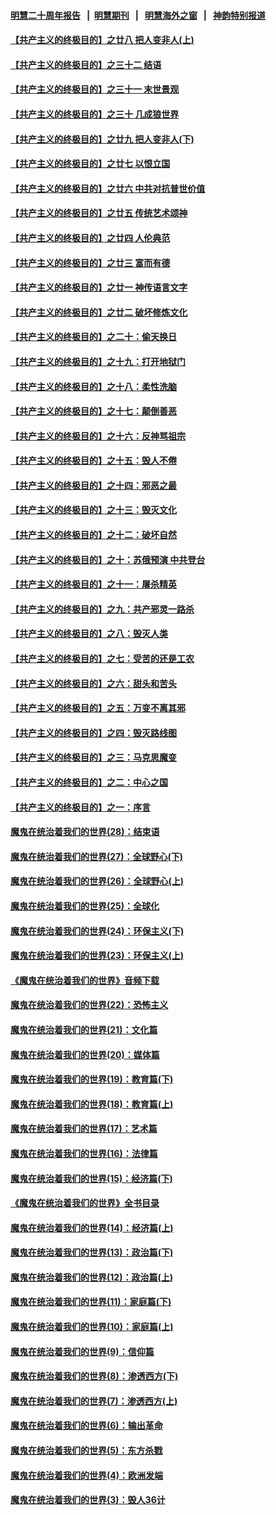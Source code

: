 #### [明慧二十周年报告](https://github.com/gfw-breaker/mh-reports/blob/master/README.md?t=07192120) &nbsp;&nbsp;|&nbsp;&nbsp;[明慧期刊](https://github.com/gfw-breaker/mh-qikan) &nbsp;&nbsp;|&nbsp;&nbsp; [明慧海外之窗](https://github.com/gfw-breaker/mh-news/blob/master/README.md?t=07192120) &nbsp;&nbsp;|&nbsp;&nbsp; [神韵特别报道](https://github.com/gfw-breaker/mh-news/blob/master/shenyun.md?t=07192120) 

#### [【共产主义的终极目的】之廿八 把人变非人(上)](../pages/nsc422/n11340492.md?t=07192120) 

#### [【共产主义的终极目的】之三十二 结语](../pages/nsc422/n11360535.md?t=07192120) 

#### [【共产主义的终极目的】之三十一 末世景观](../pages/nsc422/n11351129.md?t=07192120) 

#### [【共产主义的终极目的】之三十 几成狼世界](../pages/nsc422/n11348280.md?t=07192120) 

#### [【共产主义的终极目的】之廿九 把人变非人(下)](../pages/nsc422/n11344140.md?t=07192120) 

#### [【共产主义的终极目的】之廿七 以恨立国](../pages/nsc422/n11336944.md?t=07192120) 

#### [【共产主义的终极目的】之廿六 中共对抗普世价值](../pages/nsc422/n11324785.md?t=07192120) 

#### [【共产主义的终极目的】之廿五 传统艺术颂神](../pages/nsc422/n11296396.md?t=07192120) 

#### [【共产主义的终极目的】之廿四 人伦典范](../pages/nsc422/n11296397.md?t=07192120) 

#### [【共产主义的终极目的】之廿三 富而有德](../pages/nsc422/n11283598.md?t=07192120) 

#### [【共产主义的终极目的】之廿一 神传语言文字](../pages/nsc422/n11263265.md?t=07192120) 

#### [【共产主义的终极目的】之廿二 破坏修炼文化](../pages/nsc422/n11245728.md?t=07192120) 

#### [【共产主义的终极目的】之二十：偷天换日](../pages/nsc422/n11238846.md?t=07192120) 

#### [【共产主义的终极目的】之十九：打开地狱门](../pages/nsc422/n11206376.md?t=07192120) 

#### [【共产主义的终极目的】之十八：柔性洗脑](../pages/nsc422/n11199994.md?t=07192120) 

#### [【共产主义的终极目的】之十七：颠倒善恶](../pages/nsc422/n11179782.md?t=07192120) 

#### [【共产主义的终极目的】之十六：反神骂祖宗](../pages/nsc422/n11166798.md?t=07192120) 

#### [【共产主义的终极目的】之十五：毁人不倦](../pages/nsc422/n11166792.md?t=07192120) 

#### [【共产主义的终极目的】之十四：邪恶之最](../pages/nsc422/n11150249.md?t=07192120) 

#### [【共产主义的终极目的】之十三：毁灭文化](../pages/nsc422/n11135227.md?t=07192120) 

#### [【共产主义的终极目的】之十二：破坏自然](../pages/nsc422/n11135214.md?t=07192120) 

#### [【共产主义的终极目的】之十：苏俄预演 中共登台](../pages/nsc422/n11118424.md?t=07192120) 

#### [【共产主义的终极目的】之十一：屠杀精英](../pages/nsc422/n11118442.md?t=07192120) 

#### [【共产主义的终极目的】之九：共产邪灵一路杀](../pages/nsc422/n11114139.md?t=07192120) 

#### [【共产主义的终极目的】之八：毁灭人类](../pages/nsc422/n11108503.md?t=07192120) 

#### [【共产主义的终极目的】之七：受苦的还是工农](../pages/nsc422/n11101809.md?t=07192120) 

#### [【共产主义的终极目的】之六：甜头和苦头](../pages/nsc422/n11096971.md?t=07192120) 

#### [【共产主义的终极目的】之五：万变不离其邪](../pages/nsc422/n11091285.md?t=07192120) 

#### [【共产主义的终极目的】之四：毁灭路线图](../pages/nsc422/n11086284.md?t=07192120) 

#### [【共产主义的终极目的】之三：马克思魔变](../pages/nsc422/n11061941.md?t=07192120) 

#### [【共产主义的终极目的】之二：中心之国](../pages/nsc422/n11047728.md?t=07192120) 

#### [【共产主义的终极目的】之一：序言](../pages/nsc422/n11086077.md?t=07192120) 

#### [魔鬼在统治着我们的世界(28)：结束语](../pages/nsc422/n10936246.md?t=07192120) 

#### [魔鬼在统治着我们的世界(27)：全球野心(下)](../pages/nsc422/n10928319.md?t=07192120) 

#### [魔鬼在统治着我们的世界(26)：全球野心(上)](../pages/nsc422/n10900318.md?t=07192120) 

#### [魔鬼在统治着我们的世界(25)：全球化](../pages/nsc422/n10788205.md?t=07192120) 

#### [魔鬼在统治着我们的世界(24)：环保主义(下)](../pages/nsc422/n10695307.md?t=07192120) 

#### [魔鬼在统治着我们的世界(23)：环保主义(上)](../pages/nsc422/n10688613.md?t=07192120) 

#### [《魔鬼在统治着我们的世界》音频下载](../pages/nsc422/n10635553.md?t=07192120) 

#### [魔鬼在统治着我们的世界(22)：恐怖主义](../pages/nsc422/n10614727.md?t=07192120) 

#### [魔鬼在统治着我们的世界(21)：文化篇](../pages/nsc422/n10597706.md?t=07192120) 

#### [魔鬼在统治着我们的世界(20)：媒体篇](../pages/nsc422/n10586579.md?t=07192120) 

#### [魔鬼在统治着我们的世界(19)：教育篇(下)](../pages/nsc422/n10564808.md?t=07192120) 

#### [魔鬼在统治着我们的世界(18)：教育篇(上)](../pages/nsc422/n10526970.md?t=07192120) 

#### [魔鬼在统治着我们的世界(17)：艺术篇](../pages/nsc422/n10499093.md?t=07192120) 

#### [魔鬼在统治着我们的世界(16)：法律篇](../pages/nsc422/n10485969.md?t=07192120) 

#### [魔鬼在统治着我们的世界(15)：经济篇(下)](../pages/nsc422/n10469975.md?t=07192120) 

#### [《魔鬼在统治着我们的世界》全书目录](../pages/nsc422/n10464261.md?t=07192120) 

#### [魔鬼在统治着我们的世界(14)：经济篇(上)](../pages/nsc422/n10457370.md?t=07192120) 

#### [魔鬼在统治着我们的世界(13)：政治篇(下)](../pages/nsc422/n10448270.md?t=07192120) 

#### [魔鬼在统治着我们的世界(12)：政治篇(上)](../pages/nsc422/n10444576.md?t=07192120) 

#### [魔鬼在统治着我们的世界(11)：家庭篇(下)](../pages/nsc422/n10440961.md?t=07192120) 

#### [魔鬼在统治着我们的世界(10)：家庭篇(上)](../pages/nsc422/n10435448.md?t=07192120) 

#### [魔鬼在统治着我们的世界(9)：信仰篇](../pages/nsc422/n10432159.md?t=07192120) 

#### [魔鬼在统治着我们的世界(8)：渗透西方(下)](../pages/nsc422/n10429603.md?t=07192120) 

#### [魔鬼在统治着我们的世界(7)：渗透西方(上)](../pages/nsc422/n10426013.md?t=07192120) 

#### [魔鬼在统治着我们的世界(6)：输出革命](../pages/nsc422/n10421536.md?t=07192120) 

#### [魔鬼在统治着我们的世界(5)：东方杀戮](../pages/nsc422/n10417707.md?t=07192120) 

#### [魔鬼在统治着我们的世界(4)：欧洲发端](../pages/nsc422/n10414890.md?t=07192120) 

#### [魔鬼在统治着我们的世界(3)：毁人36计](../pages/nsc422/n10411583.md?t=07192120) 

